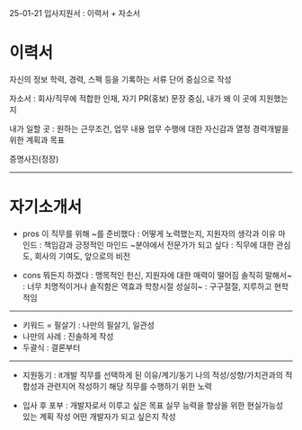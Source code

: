 25-01-21
입사지원서 : 이력서 + 자소서

# 이력서
자신의 정보
학력, 경력, 스펙 등을 기록하는 서류
단어 중심으로 작성

자소서 : 회사/직무에 적합한 인재, 자기 PR(홍보)
문장 중심, 내가 왜 이 곳에 지원했는지

내가 일할 곳 : 원하는 근무조건, 업무 내용
업무 수행에 대한 자신감과 열정
경력개발을 위한 계획과 목표

증명사진(정장)

---

# 자기소개서
- pros
  이 직무를 위해 ~를 준비했다 : 어떻게 노력했는지, 지원자의 생각과 이유
  마인드 : 책임감과 긍정적인 마인드
  ~분야에서 전문가가 되고 싶다 : 직무에 대한 관심도, 회사의 기여도, 앞으로의 비전

- cons
  뭐든지 하겠다 : 맹목적인 헌신, 지원자에 대한 매력이 떨어짐
  솔직히 말해서~ : 너무 치명적이거나 솔직함은 역효과
  학창시절 성실히~ : 구구절절, 지루하고 현학적임

---

- 키워드 = 필살기 : 나만의 필살기, 일관성
- 나만의 사례 : 진솔하게 작성
- 두괄식 : 결론부터

--- 

- 지원동기 : 
  it개발 직무를 선택하게 된 이유/계기/동기
  나의 적성/성향/가치관과의 적합성과 관련지어 작성하기
  해당 직무를 수행하기 위한 노력


- 입사 후 포부 : 
  개발자로서 이루고 싶은 목표
  실무 능력을 향상을 위한 현실가능성 있는 계획 작성
  어떤 개발자가 되고 싶은지 작성